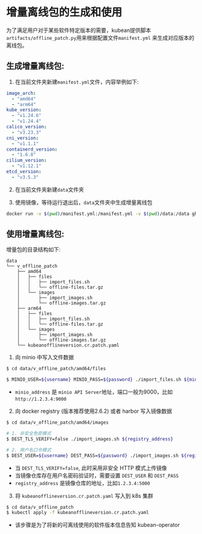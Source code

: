 # 增量离线包的生成和使用

为了满足用户对于某些软件特定版本的需要，kubean提供脚本`artifacts/offline_patch.py`用来根据配置文件`manifest.yml`
来生成对应版本的离线包。

## 生成增量离线包:

1. 在当前文件夹新建`manifest.yml`文件，内容举例如下:

```yaml
image_arch:
  - "amd64"
  - "arm64"
kube_version:
  - "v1.24.6"
  - "v1.24.4"
calico_version:
  - "v3.23.3"
cni_version:
  - "v1.1.1"
containerd_version:
  - "1.6.8"
cilium_version:
  - "v1.12.1"
etcd_version:
  - "v3.5.3"
```

2. 在当前文件夹新建`data`文件夹

3. 使用镜像，等待运行退出后，`data`文件夹中生成增量离线包

```bash
docker run -v $(pwd)/manifest.yml:/manifest.yml -v $(pwd)/data:/data ghcr.io/hangscer8/airgap-patch:v0.2.0
```

## 使用增量离线包:

增量包的目录结构如下:

```
data
└── v_offline_patch
    ├── amd64
    │   ├── files
    │   │   ├── import_files.sh
    │   │   └── offline-files.tar.gz
    │   └── images
    │       ├── import_images.sh
    │       └── offline-images.tar.gz
    ├── arm64
    │   ├── files
    │   │   ├── import_files.sh
    │   │   └── offline-files.tar.gz
    │   └── images
    │       ├── import_images.sh
    │       └── offline-images.tar.gz
    └── kubeanofflineversion.cr.patch.yaml
```

1. 向 minio 中写入文件数据

``` bash
$ cd data/v_offline_patch/amd64/files

$ MINIO_USER=${username} MINIO_PASS=${password} ./import_files.sh ${minio_address}
```

* `minio_address` 是 `minio API Server`地址，端口一般为9000，比如 `http://1.2.3.4:9000`

2. 向 docker registry (版本推荐使用2.6.2) 或者 harbor 写入镜像数据

``` bash
$ cd data/v_offline_patch/amd64/images 

# 1. 非安全免密模式
$ DEST_TLS_VERIFY=false ./import_images.sh ${registry_address}

# 2. 用户名口令模式
$ DEST_USER=${username} DEST_PASS=${password} ./import_images.sh ${registry_address}
```

* 当 `DEST_TLS_VERIFY=false`, 此时采用非安全 HTTP 模式上传镜像
* 当镜像仓库存在用户名密码验证时，需要设置 `DEST_USER` 和 `DEST_PASS`
* `registry_address` 是镜像仓库的地址，比如`1.2.3.4:5000`

3. 将 `kubeanofflineversion.cr.patch.yaml` 写入到 k8s 集群

```bash
$ cd data/v_offline_patch
$ kubectl apply -f kubeanofflineversion.cr.patch.yaml 
```

* 该步骤是为了将新的可离线使用的软件版本信息告知 kubean-operator 
